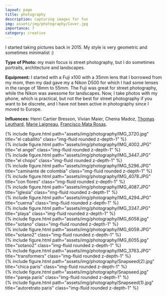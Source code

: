 ```yaml
---
layout: page
title: photography
description: capturing images for fun
img: assets/img/photography/Cover.jpg
importance: 7
category: creative
---
```


I started taking pictures back in 2015. My style is very geometric and sometimes minimalist :)

**Type of Photo:** my main focus is street photography, but I do sometimes portraits, architecture and landscapes.

**Equipment:** I started with a Fuji x100 with a 35mm lens that I borrowed from my mom, then my dad gave my a Nikon D500 for which I had some lenses in the range of 18mm to 55mm. The Fuji was great for street photography, while the Nikon was awesome for landscapes. Now, I take photos with my phone, which is practical, but not the best for street photography if you want to be discrete, and I have not been active in photography since I moved to Europe.

**Influences:** Henri Cartier Bresson, Vivian Maier, Chema Madoz, <a href="https://www.thomasleuthard.com/">Thomas Leuthard</a>, <a href="http://marielaigneau.com/">Marie Laigneau</a>, <a href="http://www.franciscomata.com.mx/">Francisco Mata Rosas</a>.



<div class="row">
    <div class="col-sm mt-3 mt-md-0">
        {% include figure.html path="assets/img/photography/IMG_3720.jpg" title="el caballito" class="img-fluid rounded z-depth-1" %}
    </div>
    <div class="col-sm mt-3 mt-md-0">
        {% include figure.html path="assets/img/photography/IMG_4002.JPG" title="el angel" class="img-fluid rounded z-depth-1" %}
    </div>
    <div class="col-sm mt-3 mt-md-0">
        {% include figure.html path="assets/img/photography/IMG_3447.JPG" title="el chopo" class="img-fluid rounded z-depth-1" %}
    </div>
</div>

<div class="row">
    <div class="col-sm mt-3 mt-md-0">
        {% include figure.html path="assets/img/photography/IMG_5296.JPG" title="caminante de colombia" class="img-fluid rounded z-depth-1" %}
    </div>
</div>

<div class="row">
    <div class="col-sm mt-3 mt-md-0">
        {% include figure.html path="assets/img/photography/IMG_4078.JPG" title="con flores" class="img-fluid rounded z-depth-1" %}
    </div>
    <div class="col-sm mt-3 mt-md-0">
        {% include figure.html path="assets/img/photography/IMG_4087.JPG" title="iglesia" class="img-fluid rounded z-depth-1" %}
    </div>
    <div class="col-sm mt-3 mt-md-0">
        {% include figure.html path="assets/img/photography/IMG_4294.JPG" title="cuerna" class="img-fluid rounded z-depth-1" %}
    </div>
</div>

<div class="row">
    <div class="col-sm mt-3 mt-md-0">
        {% include figure.html path="assets/img/photography/IMG_3347.JPG" title="playa" class="img-fluid rounded z-depth-1" %}
    </div>
</div>

<div class="row justify-content-sm-center">
    <div class="col-sm-4 mt-3 mt-md-0">
        {% include figure.html path="assets/img/photography/IMG_6058.jpg" title="sotano" class="img-fluid rounded z-depth-1" %}
    </div>
    <div class="col-sm-4 mt-3 mt-md-0">
        {% include figure.html path="assets/img/photography/IMG_6059.JPG" title="sotano2" class="img-fluid rounded z-depth-1" %}
    </div>
    <div class="col-sm-4 mt-3 mt-md-0">
        {% include figure.html path="assets/img/photography/IMG_6055.jpg" title="sotano2" class="img-fluid rounded z-depth-1" %}
    </div>
</div>

<div class="row">
    <div class="col-sm mt-3 mt-md-0">
        {% include figure.html path="assets/img/photography/IMG_3763.JPG" title="transformers" class="img-fluid rounded z-depth-1" %}
    </div>
</div>

<div class="row">
    <div class="col-sm mt-3 mt-md-0">
        {% include figure.html path="assets/img/photography/Snapseed(2).jpg" title="chica paris" class="img-fluid rounded z-depth-1" %}
    </div>
    <div class="col-sm mt-3 mt-md-0">
        {% include figure.html path="assets/img/photography/Snapseed.jpg" title="pareja paris" class="img-fluid rounded z-depth-1" %}
    </div>
    <div class="col-sm mt-3 mt-md-0">
        {% include figure.html path="assets/img/photography/Snapseed(1).jpg" title="autoretrato paris" class="img-fluid rounded z-depth-1" %}
    </div>
</div>